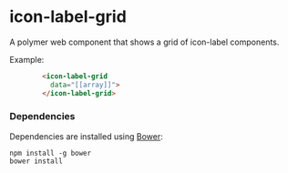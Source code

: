 # icon-label-grid

A polymer web component that shows a grid of icon-label components.

Example:
```html
        <icon-label-grid
          data="[[array]]">
        </icon-label-grid>
```

### Dependencies

Dependencies are installed using [Bower](http://bower.io/):

    npm install -g bower
    bower install
